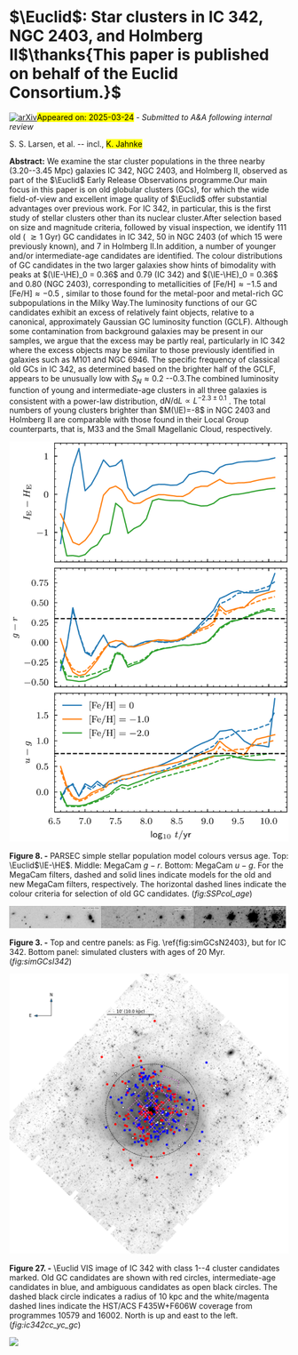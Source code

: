 <div class="macros" style="visibility:hidden;">
$\newcommand{\ensuremath}{}$
$\newcommand{\xspace}{}$
$\newcommand{\object}[1]{\texttt{#1}}$
$\newcommand{\farcs}{{.}''}$
$\newcommand{\farcm}{{.}'}$
$\newcommand{\arcsec}{''}$
$\newcommand{\arcmin}{'}$
$\newcommand{\ion}[2]{#1#2}$
$\newcommand{\textsc}[1]{\textrm{#1}}$
$\newcommand{\hl}[1]{\textrm{#1}}$
$\newcommand{\footnote}[1]{}$
$\newcommand{\orcid}[1]$</div>



<div id="title">

# $\Euclid$: Star clusters in IC 342, NGC 2403, and Holmberg II$\thanks{This paper is published on behalf of the Euclid Consortium.}$

</div>
<div id="comments">

[![arXiv](https://img.shields.io/badge/arXiv-2503.16637-b31b1b.svg)](https://arxiv.org/abs/2503.16637)<mark>Appeared on: 2025-03-24</mark> -  _Submitted to A&A following internal review_

</div>
<div id="authors">

S. S. Larsen, et al. -- incl., <mark>K. Jahnke</mark>

</div>
<div id="abstract">

**Abstract:** We examine the star cluster populations in the three nearby (3.20--3.45 Mpc) galaxies IC 342,  NGC 2403, and Holmberg II, observed as part of the $\Euclid$ Early Release Observations programme.Our main focus in this paper is on old globular clusters (GCs), for which the wide field-of-view and excellent image quality of $\Euclid$ offer substantial advantages over previous work. For IC 342, in particular, this is the first study of stellar clusters other than its nuclear cluster.After selection based on size and magnitude criteria, followed by visual inspection, we identify 111 old ( $\gtrsim1$ Gyr) GC candidates in IC 342, 50 in NGC 2403 (of which 15 were previously known), and 7 in Holmberg II.In addition, a number of younger and/or intermediate-age candidates are identified. The colour distributions of GC candidates in the two larger galaxies show hints of bimodality with peaks at $(\IE-\HE)_0 = 0.36$ and 0.79 (IC 342) and $(\IE-\HE)_0 = 0.36$ and 0.80 (NGC 2403), corresponding to metallicities of $\mathrm{[Fe/H]}\approx-1.5$ and $\mathrm{[Fe/H]}\approx-0.5$ , similar to those found for the metal-poor and metal-rich GC subpopulations in the Milky Way.The luminosity functions of our GC candidates exhibit an excess of relatively faint objects, relative to a canonical, approximately Gaussian GC luminosity function (GCLF). Although some contamination from background galaxies may be present in our samples, we argue that the excess may be partly real, particularly in IC 342 where the excess objects may be similar to those previously identified in galaxies such as M101 and NGC 6946. The specific frequency of classical old GCs in IC 342, as determined based on the brighter half of the GCLF, appears to be unusually low with $S_N\approx0.2$ --0.3.The combined luminosity function of young and intermediate-age clusters in all three galaxies is consistent with a power-law distribution, $\mathrm{d}N/\mathrm{d}L \propto L^{-2.3\pm0.1}$ . The total numbers of young clusters brighter than $M(\IE)=-8$ in NGC 2403 and Holmberg II are comparable with those found in their Local Group counterparts, that is, M33 and the Small Magellanic Cloud, respectively.

</div>

<div id="div_fig1">

<img src="tmp_2503.16637/./SSPcol_Euc_CFHT.png" alt="Fig8" width="100%"/>

**Figure 8. -** PARSEC simple stellar population model colours versus age. Top: \Euclid$\IE-\HE$. Middle:  MegaCam $g-r$. Bottom: MegaCam $u-g$. For the MegaCam filters, dashed and solid lines indicate models for the old and new MegaCam filters, respectively. The horizontal dashed lines indicate the colour criteria for selection of old GC candidates. (*fig:SSPcol_age*)

</div>
<div id="div_fig2">

<img src="tmp_2503.16637/./sim_near_ESCC-IC342-551.png" alt="Fig3.1" width="33%"/><img src="tmp_2503.16637/./sim_near_ESCC-IC342-525.png" alt="Fig3.2" width="33%"/><img src="tmp_2503.16637/./sim_near_ESCC-IC342-396.png" alt="Fig3.3" width="33%"/>

**Figure 3. -** Top and centre panels: as Fig. \ref{fig:simGCsN2403}, but for IC 342. Bottom panel: simulated clusters with ages of 20 Myr. (*fig:simGCsI342*)

</div>
<div id="div_fig3">

<img src="tmp_2503.16637/./ic342_yc_gc.png" alt="Fig27" width="100%"/>

**Figure 27. -** \Euclid VIS image of IC 342 with class 1--4 cluster candidates marked.  Old GC candidates are shown with red circles, intermediate-age candidates  in blue, and ambiguous candidates as open black circles. The dashed black circle indicates a radius of 10 kpc and the white/magenta dashed lines indicate the HST/ACS F435W+F606W coverage from programmes 10579 and 16002. North is up and east to the left.  (*fig:ic342cc_yc_gc*)

</div><div id="qrcode"><img src=https://api.qrserver.com/v1/create-qr-code/?size=100x100&data="https://arxiv.org/abs/2503.16637"></div>